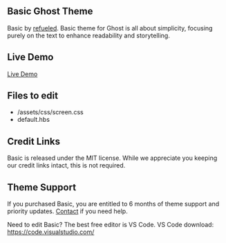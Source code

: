 ## Basic Ghost Theme

Basic by [refueled](http://refueled.net/basic).
Basic theme for Ghost is all about simplicity, focusing purely on the text to enhance readability and storytelling.

## Live Demo
[Live Demo](https://refueled.net/previews/basic)

## Files to edit

 * /assets/css/screen.css
 * default.hbs

## Credit Links
Basic is released under the MIT license. While we appreciate you keeping our credit links intact, this is not required.

## Theme Support
If you purchased Basic, you are entitled to 6 months of theme support and priority updates. [Contact](http://refueled.net/contact) if you need help.

Need to edit Basic? The best free editor is VS Code. VS Code download: https://code.visualstudio.com/
